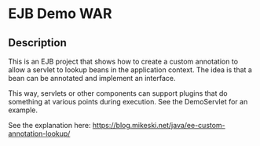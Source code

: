# EJB Demo WAR

## Description

This is an EJB project that shows how to create a custom annotation to allow a servlet to 
lookup beans in the application context.  The idea is that a bean can be annotated and implement
an interface.

This way, servlets or other components can support plugins that do something at various points 
during execution.  See the DemoServlet for an example.

See the explanation here: https://blog.mikeski.net/java/ee-custom-annotation-lookup/
